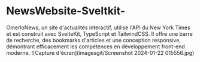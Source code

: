 # NewsWebsite-Sveltkit-
OmerloNews, un site d'actualités interactif, utilise l'API du New York Times et est construit avec SvelteKit, TypeScript et TailwindCSS. Il offre une barre de recherche, des bookmarks d'articles et une conception responsive, démontrant efficacement les compétences en développement front-end moderne.
![Capture d'écran](imagesgit/Screenshot 2024-01-22 015556.jpg)
